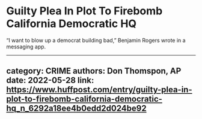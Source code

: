 # Guilty Plea In Plot To Firebomb California Democratic HQ

“I want to blow up a democrat building bad,” Benjamin Rogers wrote in a messaging app.

---
category: CRIME
authors: Don Thomspon, AP
date: 2022-05-28
link: https://www.huffpost.com/entry/guilty-plea-in-plot-to-firebomb-california-democratic-hq_n_6292a18ee4b0edd2d024be92
---
